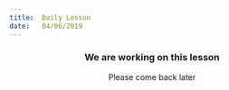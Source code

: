 ```yaml
---
title:  Daily Lesson
date:   04/06/2019
---
```


### <center>We are working on this lesson</center>
<center>Please come back later</center>